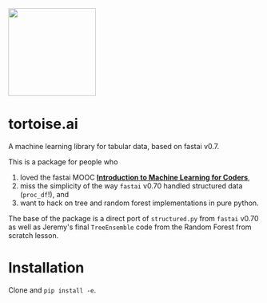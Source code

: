 
<img src="https://user-images.githubusercontent.com/16124573/56208993-7cc4c100-6020-11e9-84c4-21d15f778e54.jpg" width="175">

# tortoise.ai

A machine learning library for tabular data, based on fastai v0.7.

This is a package for people who

1) loved the fastai MOOC [**Introduction to Machine Learning for Coders**](http://course18.fast.ai/ml),
2) miss the simplicity of the way `fastai` v0.70 handled structured data (`proc_df`!), and
3) want to hack on tree and random forest implementations in pure python.

The base of the package is a direct port of `structured.py` from `fastai` v0.70 as well as Jeremy's final `TreeEnsemble` code from the Random Forest from scratch lesson.

# Installation

Clone and `pip install -e`.


